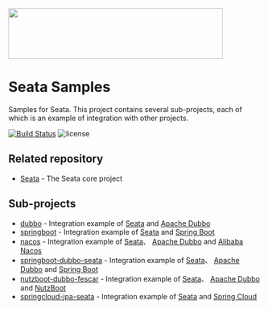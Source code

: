 <img src="https://github.com/fescar-group/fescar-samples/blob/master/doc/img/seata.png"  height="100" width="426">

# Seata Samples

Samples for Seata. This project contains several sub-projects, each of which is an example of integration with other projects.
                                
[![Build Status](https://travis-ci.org/fescar-group/fescar-samples.svg?branch=master)](https://travis-ci.org/fescar-group/fescar-samples) 
![license](https://img.shields.io/github/license/fescar-group/fescar-samples.svg)

## Related repository

* [Seata](https://github.com/seata/seata) - The Seata core project

## Sub-projects

* [dubbo](https://github.com/fescar-group/fescar-samples/tree/master/dubbo) - Integration example of [Seata](https://github.com/seata/seata) and [Apache Dubbo](https://github.com/apache/incubator-dubbo)
* [springboot](https://github.com/fescar-group/fescar-samples/tree/master/springboot) - Integration example of [Seata](https://github.com/seata/seata) and [Spring Boot](https://github.com/spring-projects/spring-boot/) 
* [nacos](https://github.com/fescar-group/fescar-samples/tree/master/nacos) - Integration example of [Seata](https://github.com/alibaba/fescar)、 [Apache Dubbo](https://github.com/apache/incubator-dubbo) and [Alibaba Nacos](https://github.com/alibaba/nacos/) 
* [springboot-dubbo-seata](https://github.com/fescar-group/fescar-samples/tree/master/nutzboot-dubbo-fescar) - Integration example of [Seata](https://github.com/seata/seata)、 [Apache Dubbo](https://github.com/apache/incubator-dubbo) and [Spring Boot](https://github.com/spring-projects/spring-boot/) 
* [nutzboot-dubbo-fescar](https://github.com/fescar-group/fescar-samples/tree/master/nutzboot-dubbo-fescar) - Integration example of [Seata](https://github.com/seata/seata)、 [Apache Dubbo](https://github.com/apache/incubator-dubbo) and [NutzBoot](https://github.com/nutzam/nutzboot/) 
* [springcloud-jpa-seata](https://github.com/fescar-group/fescar-samples/tree/master/springcloud-jpa-seata) - Integration example of [Seata](https://github.com/Seata) and [Spring Cloud](https://github.com/spring-cloud)
